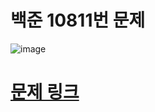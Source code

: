 # 백준 10811번 문제
![image](https://github.com/song011794/vehicle-break/assets/45446457/93aa4b77-7a6f-438a-be14-b0dfbdaed167)

# [문제 링크](https://www.acmicpc.net/problem/10811)